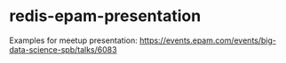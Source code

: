# redis-epam-presentation

Examples for meetup presentation: https://events.epam.com/events/big-data-science-spb/talks/6083
